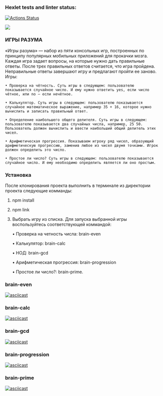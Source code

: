 ### Hexlet tests and linter status:
[![Actions Status](https://github.com/Murat72/frontend-project-lvl1/workflows/hexlet-check/badge.svg)](https://github.com/Murat72/frontend-project-lvl1/actions)

<a href="https://codeclimate.com/github/Murat72/frontend-project-lvl1/maintainability"><img src="https://api.codeclimate.com/v1/badges/03ec7a2986b872b80265/maintainability" /></a>

### ИГРЫ РАЗУМА
«Игры разума» — набор из пяти консольных игр, построенных по принципу популярных мобильных приложений для прокачки мозга. Каждая игра задает вопросы, на которые нужно дать правильные ответы. После трех правильных ответов считается, что игра пройдена. Неправильные ответы завершают игру и предлагают пройти ее заново. Игры:

	• Проверка на чётность. Суть игры в следующем: пользователю показывается случайное число. И ему нужно ответить yes, если число чётное, или no — если нечётное.

	• Калькулятор. Суть игры в следующем: пользователю показывается случайное математическое выражение, например 35 + 16, которое нужно вычислить и записать правильный ответ.
	
	• Определение наибольшего общего делителя. Суть игры в следующем: пользователю показывается два случайных числа, например, 25 50. Пользователь должен вычислить и ввести наибольший общий делитель этих чисел.

	• Арифметическая прогрессия. Показываем игроку ряд чисел, образующий арифметическую прогрессию, заменив любое из чисел двумя точками. Игрок должен определить это число.

	• Простое ли число? Суть игры в следующем: пользователю показывается случайное число. И ему необходимо определить является ли оно простым.

### Установка
После клонирования проекта выполнить в терминале из директории проекта следующие комманды:

1) npm install
2) npm link
3) Выбрать игру из списка. Для запуска выбранной игры воспользуйтесь соответствующей коммандой:

	• Проверка на четность числа: brain-even

	• Калькулятор: brain-calc

	• НОД: brain-gcd

	• Арифметическая прогрессия: brain-progression

	• Простое ли число?: brain-prime.

### brain-even
[![asciicast](https://asciinema.org/a/CqXGHOI49qqqV0dPX6URqp6kM.svg)](https://asciinema.org/a/CqXGHOI49qqqV0dPX6URqp6kM)

### brain-calc
[![asciicast](https://asciinema.org/a/u547345RJjVl9kaD3CYV03JXa.svg)](https://asciinema.org/a/u547345RJjVl9kaD3CYV03JXa)

### brain-gcd
[![asciicast](https://asciinema.org/a/V2Z1qFsXwdayo8z2qMRQWAMPw.svg)](https://asciinema.org/a/V2Z1qFsXwdayo8z2qMRQWAMPw)

### brain-progression
[![asciicast](https://asciinema.org/a/q1Bnr99MeS56mtfosUHCdgksz.svg)](https://asciinema.org/a/q1Bnr99MeS56mtfosUHCdgksz)

### brain-prime
[![asciicast](https://asciinema.org/a/lun1WNv5B1zRdPYwfKG5c8nvu.svg)](https://asciinema.org/a/lun1WNv5B1zRdPYwfKG5c8nvu)
